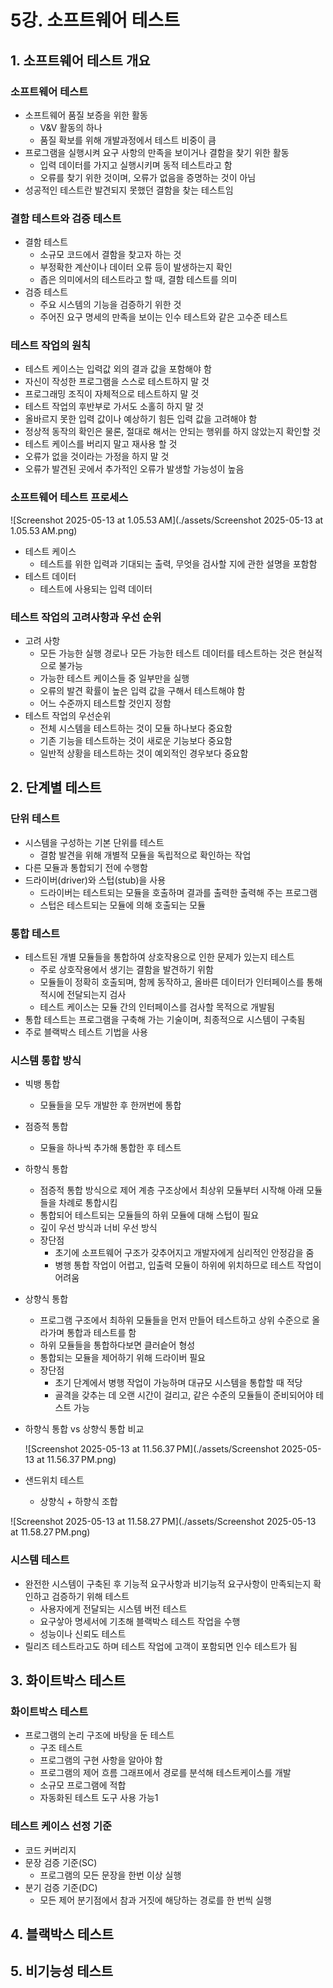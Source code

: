 # 5강. 소프트웨어 테스트

## 1. 소프트웨어 테스트 개요

### 소프트웨어 테스트

- 소프트웨어 품질 보증을 위한 활동
  - V&V 활동의 하나
  - 품질 확보를 위해 개발과정에서 테스트 비중이 큼
- 프로그램을 실행시켜 요구 사항의 만족을 보이거나 결함을 찾기 위한 활동
  - 입력 데이터를 가지고 실행시키며 동적 테스트라고 함
  - 오류를 찾기 위한 것이며, 오류가 없음을 증명하는 것이 아님
- 성공적인 테스트란 발견되지 못했던 결함을 찾는 테스트임



### 결함 테스트와 검증 테스트

- 결함 테스트
  - 소규모 코드에서 결함을 찾고자 하는 것
  - 부정확한 계산이나 데이터 오류 등이 발생하는지 확인
  - 좁은 의미에서의 테스트라고 할 때, 결함 테스트를 의미
- 검증 테스트
  - 주요 시스템의 기능을 검증하기 위한 것
  - 주어진 요구 명세의 만족을 보이는 인수 테스트와 같은 고수준 테스트



### 테스트 작업의 원칙

- 테스트 케이스는 입력값 외의 결과 값을 포함해야 함
- 자신이 작성한 프로그램을 스스로 테스트하지 말 것
- 프로그래밍 조직이 자체적으로 테스트하지 말 것
- 테스트 작업의 후반부로 가서도 소홀히 하지 말 것
- 올바르지 못한 입력 값이나 예상하기 힘든 입력 값을 고려해야 함
- 정상적 동작의 확인은 물론, 절대로 해서는 안되는 행위를 하지 않았는지 확인할 것
- 테스트 케이스를 버리지 말고 재사용 할 것
- 오류가 없을 것이라는 가정을 하지 말 것
- 오류가 발견된 곳에서 추가적인 오류가 발생할 가능성이 높음



### 소프트웨어 테스트 프로세스

![Screenshot 2025-05-13 at 1.05.53 AM](./assets/Screenshot 2025-05-13 at 1.05.53 AM.png)

- 테스트 케이스
  - 테스트를 위한 입력과 기대되는 출력, 무엇을 검사할 지에 관한 설명을 포함함
- 테스트 데이터
  - 테스트에 사용되는 입력 데이터



### 테스트 작업의 고려사항과 우선 순위

- 고려 사항
  - 모든 가능한 실행 경로나 모든 가능한 테스트 데이터를 테스트하는 것은 현실적으로 불가능
  - 가능한 테스트 케이스들 중 일부만을 실행
  - 오류의 발견 확률이 높은 입력 값을 구해서 테스트해야 함
  - 어느 수준까지 테스트할 것인지 정함
- 테스트 작업의 우선순위
  - 전체 시스템을 테스트하는 것이 모듈 하나보다 중요함
  - 기존 기능을 테스트하는 것이 새로운 기능보다 중요함
  - 일반적 상황을 테스트하는 것이 예외적인 경우보다 중요함



## 2. 단계별 테스트

### 단위 테스트

- 시스템을 구성하는 기본 단위를 테스트
  - 결함 발견을 위해 개별적 모듈을 독립적으로 확인하는 작업
- 다른 모듈과 통합되기 전에 수행함
- 드라이버(driver)와 스텁(stub)을 사용
  - 드라이버는 테스트되는 모듈을 호출하며 결과를 출력한 출력해 주는 프로그램
  - 스텁은 테스트되는 모듈에 의해 호출되는 모듈



### 통합 테스트

- 테스트된 개별 모듈들을 통합하여 상호작용으로 인한 문제가 있는지 테스트
  - 주로 상호작용에서 생기는 결함을 발견하기 위함
  - 모듈들이 정확히 호출되며, 함께 동작하고, 올바른 데이터가 인터페이스를 통해 적시에 전달되는지 검사
  - 테스트 케이스는 모듈 간의 인터페이스를 검사할 목적으로 개발됨
- 통합 테스트는 프로그램을 구축해 가는 기술이며, 최종적으로 시스템이 구축됨
- 주로 블랙박스 테스트 기법을 사용



### 시스템 통합 방식

- 빅뱅 통합

  - 모듈들을 모두 개발한 후 한꺼번에 통합

- 점증적 통합

  - 모듈을 하나씩 추가해 통합한 후 테스트

- 하향식 통합

  - 점증적 통합 방식으로 제어 계층 구조상에서 최상위 모듈부터 시작해 아래 모듈들을 차례로 통합시킴
  - 통합되어 테스트되는 모듈들의 하위 모듈에 대해 스텁이 필요
  - 깊이 우선 방식과 너비 우선 방식
  - 장단점
    - 초기에 소프트웨어 구조가 갖추어지고 개발자에게 심리적인 안정감을 줌
    - 병행 통합 작업이 어렵고, 입출력 모듈이 하위에 위치하므로 테스트 작업이 어려움

- 상향식 통합

  - 프로그램 구조에서 최하위 모듈들을 먼저 만들어 테스트하고 상위 수준으로 올라가며 통합과 테스트를 함
  - 하위 모듈들을 통합하다보면 클러슽어 형성
  - 통합되는 모듈을 제어하기 위해 드라이버 필요
  - 장단점
    - 초기 단계에서 병행 작업이 가능하며 대규모 시스템을 통합할 때 적당
    - 골격을 갖추는 데 오랜 시간이 걸리고, 같은 수준의 모듈들이 준비되어야 테스트 가능

- 하향식 통합 vs 상향식 통합 비교

  ![Screenshot 2025-05-13 at 11.56.37 PM](./assets/Screenshot 2025-05-13 at 11.56.37 PM.png)

- 샌드위치 테스트
  - 상향식 + 하향식 조합

![Screenshot 2025-05-13 at 11.58.27 PM](./assets/Screenshot 2025-05-13 at 11.58.27 PM.png)



### 시스템 테스트

- 완전한 시스템이 구축된 후 기능적 요구사항과 비기능적 요구사항이 만족되는지 확인하고 검증하기 위해 테스트
  - 사용자에게 전달되는 시스템 버전 테스트
  - 요구샇아 명세서에 기초해 블랙박스 테스트 작업을 수행
  - 성능이나 신뢰도 테스트
- 릴리즈 테스트라고도 하며 테스트 작업에 고객이 포함되면 인수 테스트가 됨



## 3. 화이트박스 테스트

### 화이트박스 테스트

- 프로그램의 논리 구조에 바탕을 둔 테스트
  - 구조 테스트
  - 프로그램의 구현 사항을 알아야 함
  - 프로그램의 제어 흐름 그래프에서 경로를 분석해 테스트케이스를 개발
  - 소규모 프로그램에 적합
  - 자동화된 테스트 도구 사용 가능1



### 테스트 케이스 선정 기준

- 코드 커버리지
- 문장 검증 기준(SC)
  - 프로그램의 모든 문장을 한번 이상 실행
- 분기 검증 기준(DC)
  - 모든 제어 분기점에서 참과 거짓에 해당하는 경로를 한 번씩 실행



## 4. 블랙박스 테스트



## 5. 비기능성 테스트
